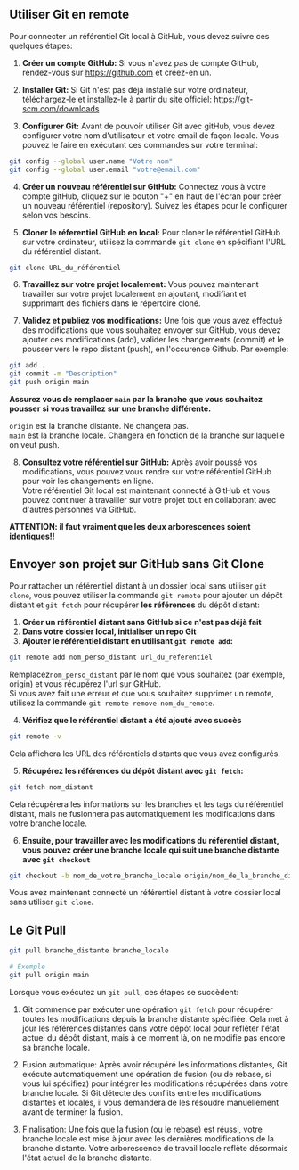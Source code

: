 ## Utiliser Git en remote

Pour connecter un référentiel Git local à GitHub, vous devez suivre ces quelques étapes:

1. **Créer un compte GitHub:** Si vous n'avez pas de compte GitHub, rendez-vous sur https://github.com et créez-en un.

2. **Installer Git:** Si Git n'est pas déjà installé sur votre ordinateur, téléchargez-le et installez-le à partir du site officiel: https://git-scm.com/downloads

3. **Configurer Git:** Avant de pouvoir utiliser Git avec gitHub, vous devez configurer votre nom d'utilisateur et votre email de façon locale. Vous pouvez le faire en exécutant ces commandes sur votre terminal:
```bash
git config --global user.name "Votre nom"
git config --global user.email "votre@email.com"
```

4. **Créer un nouveau référentiel sur GitHub:** Connectez vous à votre compte gitHub, cliquez sur le bouton "+" en haut de l'écran pour créer un nouveau référentiel (repository). Suivez les étapes pour le configurer selon vos besoins.

5. **Cloner le réferentiel GitHub en local:** Pour cloner le référentiel GitHub sur votre ordinateur, utilisez la commande `git clone` en spécifiant l'URL du référentiel distant.

```bash
git clone URL_du_référentiel
```


6. **Travaillez sur votre projet localement:** Vous pouvez maintenant travailler sur votre projet localement en ajoutant, modifiant et supprimant des fichiers dans le répertoire cloné.

7. **Validez et publiez vos modifications:** Une fois que vous avez effectué des modifications que vous souhaitez envoyer sur GitHub, vous devez ajouter ces modifications (add), valider les changements (commit) et le pousser vers le repo distant (push), en l'occurence Github. Par exemple:
```bash
git add .
git commit -m "Description"
git push origin main
```

**Assurez vous de remplacer `main` par la branche que vous souhaitez pousser si vous travaillez sur une branche différente.**

`origin` est la branche distante. Ne changera pas.  
`main` est la branche locale. Changera en fonction de la branche sur laquelle on veut push.

8. **Consultez votre référentiel sur GitHub:** Après avoir poussé vos modifications, vous pouvez vous rendre sur votre référentiel GitHub pour voir les changements en ligne.  
Votre référentiel Git local est maintenant connecté à GitHub et vous pouvez continuer à travailler sur votre projet tout en collaborant avec d'autres personnes via GitHub.

**ATTENTION: il faut vraiment que les deux arborescences soient identiques!!**

## Envoyer son projet sur GitHub sans Git Clone

Pour rattacher un référentiel distant à un dossier local sans utiliser `git clone`, vous pouvez utiliser la commande `git remote` pour ajouter un dépôt distant et `git fetch` pour récupérer **les références** du dépôt distant:

1. **Créer un référentiel distant sans GitHub si ce n'est pas déjà fait**
2. **Dans votre dossier local, initialiser un repo Git**
3. **Ajouter le référentiel distant en utilisant `git remote add`:**
```bash
git remote add nom_perso_distant url_du_referentiel
```

Remplacez`nom_perso_distant` par le nom que vous souhaitez (par exemple, origin) et vous récupérez l'url sur GitHub.  
Si vous avez fait une erreur et que vous souhaitez supprimer un remote, utilisez la commande `git remote remove nom_du_remote`.

4. **Vérifiez que le référentiel distant a été ajouté avec succès**

```bash
git remote -v
```

Cela affichera les URL des référentiels distants que vous avez configurés.

5. **Récupérez les références du dépôt distant avec `git fetch`:**

```bash
git fetch nom_distant
```
Cela récupèrera les informations sur les branches et les tags du référentiel distant, mais ne fusionnera pas automatiquement les modifications dans votre branche locale.

6. **Ensuite, pour travailler avec les modifications du référentiel distant, vous pouvez créer une branche locale qui suit une branche distante avec `git checkout`**

```bash
git checkout -b nom_de_votre_branche_locale origin/nom_de_la_branche_distante
```

Vous avez maintenant connecté un référentiel distant à votre dossier local sans utiliser `git clone`.

## Le Git Pull

```bash
git pull branche_distante branche_locale

# Exemple
git pull origin main
```

Lorsque vous exécutez un `git pull`, ces étapes se succèdent:
1. Git commence par exécuter une opération `git fetch` pour récupérer toutes les modifications depuis la branche distante spécifiée. Cela met à jour les références distantes dans votre dépôt local pour refléter l'état actuel du dépôt distant, mais à ce moment là, on ne modifie pas encore sa branche locale.

2. Fusion automatique: Après avoir récupéré les informations distantes, Git exécute automatiquement une opération de fusion (ou de rebase, si vous lui spécifiez) pour intégrer les modifications récupérées dans votre branche locale. Si Git détecte des conflits entre les modifications distantes et locales, il vous demandera de les résoudre manuellement avant de terminer la fusion.

3. Finalisation: Une fois que la fusion (ou le rebase) est réussi, votre branche locale est mise à jour avec les dernières modifications de la branche distante. Votre arborescence de travail locale reflète désormais l'état actuel de la branche distante.

